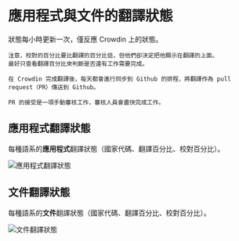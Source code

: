 # 應用程式與文件的翻譯狀態

狀態每小時更新一次，僅反應 Crowdin 上的狀態。

```{tip}
注意，校對的百分比要比翻譯的百分比低，但他們卻決定把他顯示在翻譯的上面。
最好只查看翻譯百分比來判斷是否還有工作需要完成。
```

```{admonition} needed time for final publication
在 Crowdin 完成翻譯後，每天都會進行同步到 Github 的排程，將翻譯作為 pull request（PR）傳送到 Github。

PR 的接受是一項手動審核工作，審核人員會盡快完成工作。
```

## 應用程式翻譯狀態

每種語系的**應用程式**翻譯狀態（國家代碼、翻譯百分比、校對百分比）。

![應用程式翻譯狀態](https://badges.awesome-crowdin.com/translation-13588158-309752.png)

## 文件翻譯狀態

每種語系的**文件**翻譯狀態（國家代碼、翻譯百分比、校對百分比）。

![文件翻譯狀態](https://badges.awesome-crowdin.com/translation-13588158-310610.png)
